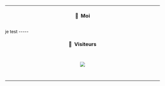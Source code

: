 -----

### <p align="center">🧠 &nbsp;Moi</p>

<br>
 je test 
-----



### <p align="center">👀 &nbsp;Visiteurs</p>

<br>

<p align="center">

  <img src="https://profile-counter.glitch.me/aniito/count.svg" />

</p>

<br>



-----

